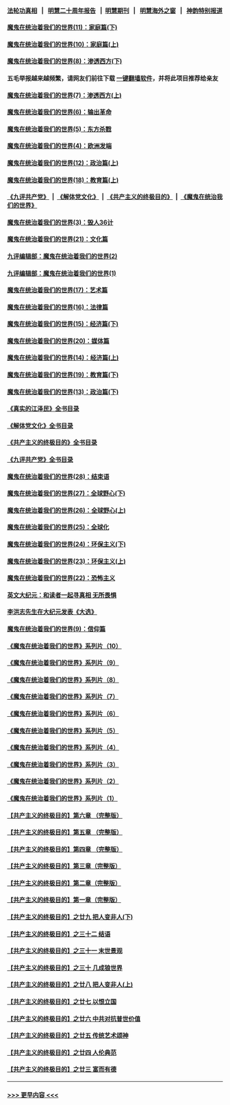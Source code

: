 #### [法轮功真相](https://github.com/gfw-breaker/truth/blob/master/README.md?t=0) &nbsp;&nbsp;|&nbsp;&nbsp; [明慧二十周年报告](https://github.com/gfw-breaker/mh-reports/blob/master/README.md?t=0) &nbsp;&nbsp;|&nbsp;&nbsp;[明慧期刊](https://github.com/gfw-breaker/mh-qikan) &nbsp;&nbsp;|&nbsp;&nbsp; [明慧海外之窗](https://github.com/gfw-breaker/mh-news/blob/master/README.md?t=0) &nbsp;&nbsp;|&nbsp;&nbsp; [神韵特别报道](https://github.com/gfw-breaker/mh-news/blob/master/shenyun.md?t=0)
#### [魔鬼在统治着我们的世界(11)：家庭篇(下)](../pages/nsc422/n10440961.md?t=12122050) 
#### [魔鬼在统治着我们的世界(10)：家庭篇(上)](../pages/nsc422/n10435448.md?t=12122050) 
#### [魔鬼在统治着我们的世界(8)：渗透西方(下)](../pages/nsc422/n10429603.md?t=12122050) 
#### 五毛举报越来越频繁，请网友们前往下载 [一键翻墙软件](https://github.com/gfw-breaker/ssr-accounts)，并将此项目推荐给亲友
#### [魔鬼在统治着我们的世界(7)：渗透西方(上)](../pages/nsc422/n10426013.md?t=12122050) 
#### [魔鬼在统治着我们的世界(6)：输出革命](../pages/nsc422/n10421536.md?t=12122050) 
#### [魔鬼在统治着我们的世界(5)：东方杀戮](../pages/nsc422/n10417707.md?t=12122050) 
#### [魔鬼在统治着我们的世界(4)：欧洲发端](../pages/nsc422/n10414890.md?t=12122050) 
#### [魔鬼在统治着我们的世界(12)：政治篇(上)](../pages/nsc422/n10444576.md?t=12122050) 
#### [魔鬼在统治着我们的世界(18)：教育篇(上)](../pages/nsc422/n10526970.md?t=12122050) 
#### [《九评共产党》](https://github.com/begood0513/9ping.md/blob/master/README.md) &nbsp;|&nbsp; [《解体党文化》](../../../../jtdwh.md/blob/master/README.md)  &nbsp;|&nbsp; [《共产主义的终极目的》](../../../../gczydzjmd.md/blob/master/README.md) &nbsp;|&nbsp; [《魔鬼在统治我们的世界》](../../../../mgztzwmdsj.md/blob/master/README.md) 
#### [魔鬼在统治着我们的世界(3)：毁人36计](../pages/nsc422/n10411583.md?t=12122050) 
#### [魔鬼在统治着我们的世界(21)：文化篇](../pages/nsc422/n10597706.md?t=12122050) 
#### [九评编辑部：魔鬼在统治着我们的世界(2)](../pages/nsc422/n10410036.md?t=12122050) 
#### [九评编辑部：魔鬼在统治着我们的世界(1)](../pages/nsc422/n10406825.md?t=12122050) 
#### [魔鬼在统治着我们的世界(17)：艺术篇](../pages/nsc422/n10499093.md?t=12122050) 
#### [魔鬼在统治着我们的世界(16)：法律篇](../pages/nsc422/n10485969.md?t=12122050) 
#### [魔鬼在统治着我们的世界(15)：经济篇(下)](../pages/nsc422/n10469975.md?t=12122050) 
#### [魔鬼在统治着我们的世界(20)：媒体篇](../pages/nsc422/n10586579.md?t=12122050) 
#### [魔鬼在统治着我们的世界(14)：经济篇(上)](../pages/nsc422/n10457370.md?t=12122050) 
#### [魔鬼在统治着我们的世界(19)：教育篇(下)](../pages/nsc422/n10564808.md?t=12122050) 
#### [魔鬼在统治着我们的世界(13)：政治篇(下)](../pages/nsc422/n10448270.md?t=12122050) 
#### [《真实的江泽民》全书目录](../pages/nsc422/n13721399.md?t=12122050) 
#### [《解体党文化》全书目录](../pages/nsc422/n13721157.md?t=12122050) 
#### [《共产主义的终极目的》全书目录](../pages/nsc422/n13721048.md?t=12122050) 
#### [《九评共产党》全书目录](../pages/nsc422/n13708085.md?t=12122050) 
#### [魔鬼在统治着我们的世界(28)：结束语](../pages/nsc422/n10936246.md?t=12122050) 
#### [魔鬼在统治着我们的世界(27)：全球野心(下)](../pages/nsc422/n10928319.md?t=12122050) 
#### [魔鬼在统治着我们的世界(26)：全球野心(上)](../pages/nsc422/n10900318.md?t=12122050) 
#### [魔鬼在统治着我们的世界(25)：全球化](../pages/nsc422/n10788205.md?t=12122050) 
#### [魔鬼在统治着我们的世界(24)：环保主义(下)](../pages/nsc422/n10695307.md?t=12122050) 
#### [魔鬼在统治着我们的世界(23)：环保主义(上)](../pages/nsc422/n10688613.md?t=12122050) 
#### [魔鬼在统治着我们的世界(22)：恐怖主义](../pages/nsc422/n10614727.md?t=12122050) 
#### [英文大纪元：和读者一起寻真相 无所畏惧](../pages/nsc422/n12542027.md?t=12122050) 
#### [李洪志先生在大纪元发表《大选》](../pages/nsc422/n12534746.md?t=12122050) 
#### [魔鬼在统治着我们的世界(9)：信仰篇](../pages/nsc422/n10432159.md?t=12122050) 
#### [《魔鬼在统治着我们的世界》系列片（10）](../pages/nsc422/n12292670.md?t=12122050) 
#### [《魔鬼在统治着我们的世界》系列片（9）](../pages/nsc422/n12290859.md?t=12122050) 
#### [《魔鬼在统治着我们的世界》系列片（8）](../pages/nsc422/n12287445.md?t=12122050) 
#### [《魔鬼在统治着我们的世界》系列片（7）](../pages/nsc422/n12283425.md?t=12122050) 
#### [《魔鬼在统治着我们的世界》系列片（6）](../pages/nsc422/n12282314.md?t=12122050) 
#### [《魔鬼在统治着我们的世界》系列片（5）](../pages/nsc422/n12281419.md?t=12122050) 
#### [《魔鬼在统治着我们的世界》系列片（4）](../pages/nsc422/n12274024.md?t=12122050) 
#### [《魔鬼在统治着我们的世界》系列片（3）](../pages/nsc422/n12271322.md?t=12122050) 
#### [《魔鬼在统治着我们的世界》系列片（2）](../pages/nsc422/n12269049.md?t=12122050) 
#### [《魔鬼在统治着我们的世界》系列片（1）](../pages/nsc422/n12267575.md?t=12122050) 
#### [【共产主义的终极目的】第六章 （完整版）](../pages/nsc422/n11428913.md?t=12122050) 
#### [【共产主义的终极目的】第五章 （完整版）](../pages/nsc422/n11428912.md?t=12122050) 
#### [【共产主义的终极目的】第四章 （完整版）](../pages/nsc422/n11428907.md?t=12122050) 
#### [【共产主义的终极目的】第三章（完整版）](../pages/nsc422/n11428848.md?t=12122050) 
#### [【共产主义的终极目的】第二章（完整版）](../pages/nsc422/n11428831.md?t=12122050) 
#### [【共产主义的终极目的】第一章（完整版）](../pages/nsc422/n11417651.md?t=12122050) 
#### [【共产主义的终极目的】之廿九 把人变非人(下)](../pages/nsc422/n11344140.md?t=12122050) 
#### [【共产主义的终极目的】之三十二 结语](../pages/nsc422/n11360535.md?t=12122050) 
#### [【共产主义的终极目的】之三十一 末世景观](../pages/nsc422/n11351129.md?t=12122050) 
#### [【共产主义的终极目的】之三十 几成狼世界](../pages/nsc422/n11348280.md?t=12122050) 
#### [【共产主义的终极目的】之廿八 把人变非人(上)](../pages/nsc422/n11340492.md?t=12122050) 
#### [【共产主义的终极目的】之廿七 以恨立国](../pages/nsc422/n11336944.md?t=12122050) 
#### [【共产主义的终极目的】之廿六 中共对抗普世价值](../pages/nsc422/n11324785.md?t=12122050) 
#### [【共产主义的终极目的】之廿五 传统艺术颂神](../pages/nsc422/n11296396.md?t=12122050) 
#### [【共产主义的终极目的】之廿四 人伦典范](../pages/nsc422/n11296397.md?t=12122050) 
#### [【共产主义的终极目的】之廿三 富而有德](../pages/nsc422/n11283598.md?t=12122050) 

----
#### [ >>> 更早内容 <<< ](../indexes/nsc422-earlier.md)
